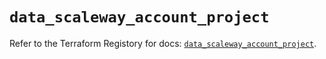 # `data_scaleway_account_project`

Refer to the Terraform Registory for docs: [`data_scaleway_account_project`](https://registry.terraform.io/providers/scaleway/scaleway/2.31.0/docs/data-sources/account_project).
